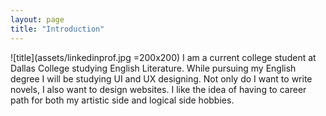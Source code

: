 ```yaml
---
layout: page
title: "Introduction"
---
```


![title](assets/linkedinprof.jpg =200x200) I am a current college student at Dallas College studying English Literature. 
While pursuing my English degree I will be studying UI and UX designing. Not only do I want to write novels, I also want to design websites. 
I like the idea of having to career path for both my artistic side and logical side hobbies.
